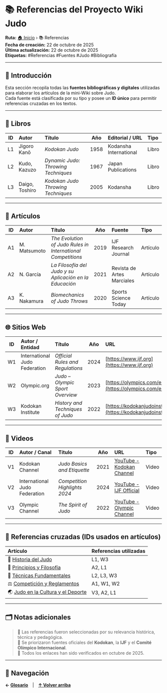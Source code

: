 # 📚 Referencias del Proyecto Wiki Judo

**Ruta:** [🏠 Inicio](index.md) › 📚 Referencias  
**Fecha de creación:** 22 de octubre de 2025  
**Última actualización:** 22 de octubre de 2025  
**Etiquetas:** #Referencias #Fuentes #Judo #Bibliografía  

---

## 🧭 Introducción

Esta sección recopila todas las **fuentes bibliográficas y digitales** utilizadas para elaborar los artículos de la mini-Wiki sobre Judo.  
Cada fuente está clasificada por su tipo y posee un **ID único** para permitir referencias cruzadas en los textos.  

---

## 📘 Libros

| ID | Autor | Título | Año | Editorial / URL | Tipo |
|:--:|:-------|:--------|:----:|:----------------|:------|
| L1 | Jigoro Kanō | *Kodokan Judo* | 1958 | Kodansha International | Libro |
| L2 | Kudo, Kazuzo | *Dynamic Judo: Throwing Techniques* | 1967 | Japan Publications | Libro |
| L3 | Daigo, Toshiro | *Kodokan Judo Throwing Techniques* | 2005 | Kodansha | Libro |

---

## 📰 Artículos

| ID | Autor | Título | Año | Fuente | Tipo |
|:--:|:-------|:--------|:----:|:--------|:------|
| A1 | M. Matsumoto | *The Evolution of Judo Rules in International Competitions* | 2019 | IJF Research Journal | Artículo |
| A2 | N. García | *La Filosofía del Judo y su Aplicación en la Educación* | 2021 | Revista de Artes Marciales | Artículo |
| A3 | K. Nakamura | *Biomechanics of Judo Throws* | 2020 | Sports Science Today | Artículo |

---

## 🌐 Sitios Web

| ID | Autor / Entidad | Título | Año | URL | Tipo |
|:--:|:----------------|:--------|:----:|:------|:------|
| W1 | International Judo Federation | *Official Rules and Regulations* | 2024 | [https://www.ijf.org](https://www.ijf.org) | Sitio Web |
| W2 | Olympic.org | *Judo – Olympic Sport Overview* | 2023 | [https://olympics.com/en/sports/judo](https://olympics.com/en/sports/judo) | Sitio Web |
| W3 | Kodokan Institute | *History and Techniques of Judo* | 2022 | [https://kodokanjudoinstitute.org](https://kodokanjudoinstitute.org) | Sitio Web |

---

## 🎥 Videos

| ID | Autor / Canal | Título | Año | URL | Tipo |
|:--:|:----------------|:--------|:----:|:------|:------|
| V1 | Kodokan Channel | *Judo Basics and Etiquette* | 2021 | [YouTube - Kodokan Channel](https://www.youtube.com/@KodokanJudo) | Video |
| V2 | International Judo Federation | *Competition Highlights 2024* | 2024 | [YouTube - IJF Official](https://www.youtube.com/@Judo) | Video |
| V3 | Olympic Channel | *The Spirit of Judo* | 2022 | [YouTube - Olympic Channel](https://www.youtube.com/@Olympics) | Video |

---

## 🧩 Referencias cruzadas (IDs usados en artículos)

| Artículo | Referencias utilizadas |
|:----------|:----------------------|
| 🥋 [Historia del Judo](artículo-1.md) | L1, W3 |
| 🧘 [Principios y Filosofía](artículo-2.md) | A2, L1 |
| 🤸 [Técnicas Fundamentales](artículo-3.md) | L2, L3, W3 |
| ⚖️ [Competición y Reglamentos](artículo-4.md) | A1, W1, W2 |
| 🌏 [Judo en la Cultura y el Deporte](artículo-5.md) | V3, A2, L1 |

---

## 🗂️ Notas adicionales

> 💬 Las referencias fueron seleccionadas por su relevancia histórica, técnica y pedagógica.  
> 📘 Se priorizaron fuentes oficiales del **Kodokan**, la **IJF** y el **Comité Olímpico Internacional**.  
> 🔗 Todos los enlaces han sido verificados en octubre de 2025.  

---

## 🔗 Navegación

**← [Glosario](glosario.md)** | **[↑ Volver arriba](#📚-referencias-del-proyecto-wiki-judo)**
